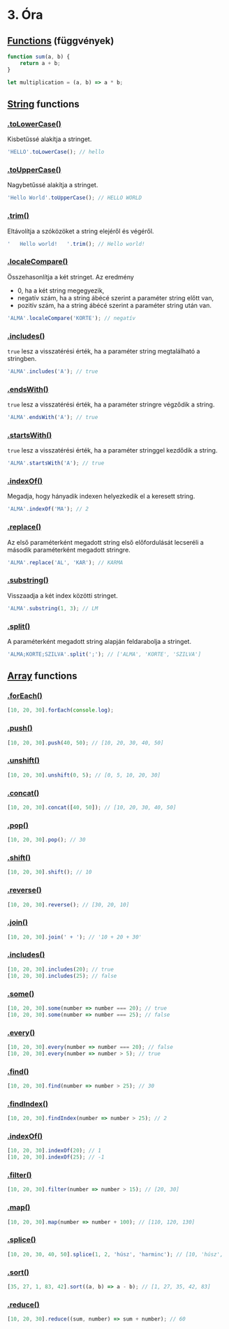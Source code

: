 # 3. Óra

## [Functions](https://developer.mozilla.org/en-US/docs/Web/JavaScript/Reference/Functions) (függvények)

```javascript
function sum(a, b) {
    return a + b;
}

let multiplication = (a, b) => a * b;
```

## [String](https://developer.mozilla.org/en-US/docs/Web/JavaScript/Reference/Global_Objects/String) functions

### [.toLowerCase()](https://developer.mozilla.org/en-US/docs/Web/JavaScript/Reference/Global_Objects/String/toLowerCase)
Kisbetűssé alakítja a stringet.

```javascript
'HELLO'.toLowerCase(); // hello
```

### [.toUpperCase()](https://developer.mozilla.org/en-US/docs/Web/JavaScript/Reference/Global_Objects/String/toUpperCase)
Nagybetűssé alakítja a stringet.

```javascript
'Hello World'.toUpperCase(); // HELLO WORLD
```

### [.trim()](https://developer.mozilla.org/en-US/docs/Web/JavaScript/Reference/Global_Objects/String/Trim)
Eltávolítja a szóközöket a string elejéről és végéről.

```javascript
'   Hello world!   '.trim(); // Hello world!
```

### [.localeCompare()](https://developer.mozilla.org/en-US/docs/Web/JavaScript/Reference/Global_Objects/String/localeCompare)
Összehasonlítja a két stringet. Az eredmény
- 0, ha a két string megegyezik,
- negatív szám, ha a string ábécé szerint a paraméter string előtt van,
- pozitív szám, ha a string ábécé szerint a paraméter string után van.

```javascript
'ALMA'.localeCompare('KORTE'); // negatív
```

### [.includes()](https://developer.mozilla.org/en-US/docs/Web/JavaScript/Reference/Global_Objects/String/includes)
`true` lesz a visszatérési érték, ha a paraméter string megtalálható a stringben.

```javascript
'ALMA'.includes('A'); // true
```

### [.endsWith()](https://developer.mozilla.org/en-US/docs/Web/JavaScript/Reference/Global_Objects/String/endsWith)
`true` lesz a visszatérési érték, ha a paraméter stringre végződik a string.

```javascript
'ALMA'.endsWith('A'); // true
```

### [.startsWith()](https://developer.mozilla.org/en-US/docs/Web/JavaScript/Reference/Global_Objects/String/startsWith)
`true` lesz a visszatérési érték, ha a paraméter stringgel kezdődik a string.

```javascript
'ALMA'.startsWith('A'); // true
```

### [.indexOf()](https://developer.mozilla.org/en-US/docs/Web/JavaScript/Reference/Global_Objects/String/indexOf)
Megadja, hogy hányadik indexen helyezkedik el a keresett string.

```javascript
'ALMA'.indexOf('MA'); // 2
```

### [.replace()](https://developer.mozilla.org/en-US/docs/Web/JavaScript/Reference/Global_Objects/String/replace)
Az első paraméterként megadott string első előfordulását lecseréli a második paraméterként megadott stringre.

```javascript
'ALMA'.replace('AL', 'KAR'); // KARMA
```

### [.substring()](https://developer.mozilla.org/en-US/docs/Web/JavaScript/Reference/Global_Objects/String/substring)
Visszaadja a két index közötti stringet.

```javascript
'ALMA'.substring(1, 3); // LM
```

### [.split()](https://developer.mozilla.org/en-US/docs/Web/JavaScript/Reference/Global_Objects/String/split)
A paraméterként megadott string alapján feldarabolja a stringet.

```javascript
'ALMA;KORTE;SZILVA'.split(';'); // ['ALMA', 'KORTE', 'SZILVA']
```

## [Array](https://developer.mozilla.org/en-US/docs/Web/JavaScript/Reference/Global_Objects/Array) functions

### [.forEach()](https://developer.mozilla.org/en-US/docs/Web/JavaScript/Reference/Global_Objects/Array/forEach)

```javascript
[10, 20, 30].forEach(console.log);
```

### [.push()](https://developer.mozilla.org/en-US/docs/Web/JavaScript/Reference/Global_Objects/Array/push)

```javascript
[10, 20, 30].push(40, 50); // [10, 20, 30, 40, 50]
```

### [.unshift()](https://developer.mozilla.org/en-US/docs/Web/JavaScript/Reference/Global_Objects/Array/unshift)

```javascript
[10, 20, 30].unshift(0, 5); // [0, 5, 10, 20, 30]
```

### [.concat()](https://developer.mozilla.org/en-US/docs/Web/JavaScript/Reference/Global_Objects/Array/concat)

```javascript
[10, 20, 30].concat([40, 50]); // [10, 20, 30, 40, 50]
```

### [.pop()](https://developer.mozilla.org/en-US/docs/Web/JavaScript/Reference/Global_Objects/Array/pop)

```javascript
[10, 20, 30].pop(); // 30
```

### [.shift()](https://developer.mozilla.org/en-US/docs/Web/JavaScript/Reference/Global_Objects/Array/shift)

```javascript
[10, 20, 30].shift(); // 10
```

### [.reverse()](https://developer.mozilla.org/en-US/docs/Web/JavaScript/Reference/Global_Objects/Array/reverse)

```javascript
[10, 20, 30].reverse(); // [30, 20, 10]
```

### [.join()](https://developer.mozilla.org/en-US/docs/Web/JavaScript/Reference/Global_Objects/Array/join)

```javascript
[10, 20, 30].join(' + '); // '10 + 20 + 30'
```

### [.includes()](https://developer.mozilla.org/en-US/docs/Web/JavaScript/Reference/Global_Objects/Array/includes)

```javascript
[10, 20, 30].includes(20); // true
[10, 20, 30].includes(25); // false
```

### [.some()](https://developer.mozilla.org/en-US/docs/Web/JavaScript/Reference/Global_Objects/Array/some)

```javascript
[10, 20, 30].some(number => number === 20); // true
[10, 20, 30].some(number => number === 25); // false
```

### [.every()](https://developer.mozilla.org/en-US/docs/Web/JavaScript/Reference/Global_Objects/Array/every)

```javascript
[10, 20, 30].every(number => number === 20); // false
[10, 20, 30].every(number => number > 5); // true
```

### [.find()](https://developer.mozilla.org/en-US/docs/Web/JavaScript/Reference/Global_Objects/Array/find)

```javascript
[10, 20, 30].find(number => number > 25); // 30
```

### [.findIndex()](https://developer.mozilla.org/en-US/docs/Web/JavaScript/Reference/Global_Objects/Array/findIndex)

```javascript
[10, 20, 30].findIndex(number => number > 25); // 2
```

### [.indexOf()](https://developer.mozilla.org/en-US/docs/Web/JavaScript/Reference/Global_Objects/Array/indexOf)

```javascript
[10, 20, 30].indexOf(20); // 1
[10, 20, 30].indexOf(25); // -1
```

### [.filter()](https://developer.mozilla.org/en-US/docs/Web/JavaScript/Reference/Global_Objects/Array/filter)

```javascript
[10, 20, 30].filter(number => number > 15); // [20, 30]
```

### [.map()](https://developer.mozilla.org/en-US/docs/Web/JavaScript/Reference/Global_Objects/Array/map)

```javascript
[10, 20, 30].map(number => number + 100); // [110, 120, 130]
```

### [.splice()](https://developer.mozilla.org/en-US/docs/Web/JavaScript/Reference/Global_Objects/Array/splice)

```javascript
[10, 20, 30, 40, 50].splice(1, 2, 'húsz', 'harminc'); // [10, 'húsz', 'harminc', 40, 50]
```

### [.sort()](https://developer.mozilla.org/en-US/docs/Web/JavaScript/Reference/Global_Objects/Array/sort)

```javascript
[35, 27, 1, 83, 42].sort((a, b) => a - b); // [1, 27, 35, 42, 83]
```

### [.reduce()](https://developer.mozilla.org/en-US/docs/Web/JavaScript/Reference/Global_Objects/Array/reduce)

```javascript
[10, 20, 30].reduce((sum, number) => sum + number); // 60
```
